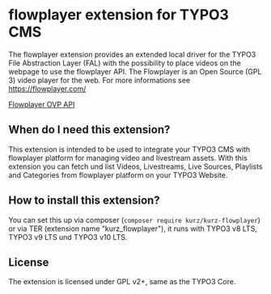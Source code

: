 # flowplayer extension for TYPO3 CMS


The flowplayer extension provides an extended local driver for the TYPO3 File Abstraction Layer (FAL) with the possibility to place videos on the webpage to use the flowplayer API.
The Flowplayer is an Open Source (GPL 3) video player for the web. For more informations see https://flowplayer.com/

[Flowplayer OVP API](https://flowplayer.com/developers/platform-api/api-reference-3.0)

## When do I need this extension?

This extension is intended to be used to integrate your TYPO3 CMS with flowplayer platform for managing video and livestream assets.
With this extension you can fetch und list Videos, Livestreams, Live Sources, Playlists and Categories from flowplayer platform on your TYPO3 Website.

## How to install this extension?

You can set this up via composer (`composer require kurz/kurz-flowplayer`) or via
TER (extension name "kurz_flowplayer"), it runs with TYPO3 v8 LTS, TYPO3 v9 LTS und TYPO3 v10 LTS.



## License

The extension is licensed under GPL v2+, same as the TYPO3 Core.

